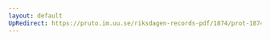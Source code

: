 ```yaml
---
layout: default
UpRedirect: https://pruto.im.uu.se/riksdagen-records-pdf/1874/prot-1874--ak--307/prot-1874--ak--307_029.pdf
---
```

